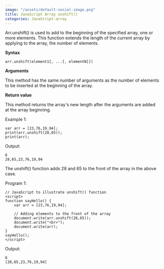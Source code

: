 ```yaml
---
image: "/assets/default-social-image.png"
title: JavaScript Array unshift()
categories: JavaScript-array
---
```


Arr.unshift() is used to add to the beginning of the specified array, one or more elements. This function extends the length of the current array by applying to the array, the number of elements.

**Syntax**

`arr.unshift(element1[, ...[, elementN]])`

**Arguments**

This method has the same number of arguments as the number of elements to be inserted at the beginning of the array.

**Return value**

This method returns the array's new length after the arguments are added at the array beginning.

Example 1:

```
var arr = [23,76,19,94];
print(arr.unshift(28,65));
print(arr);
```

Output:

```
6
28,65,23,76,19,94
```

The unshift() function adds 28 and 65 to the front of the array in the above case.

Program 1:

```
// JavaScript to illustrate unshift() function 
<script> 
function sayHello() { 
    var arr = [23,76,19,94]; 
      
    // Adding elements to the front of the array 
    document.write(arr.unshift(28,65)); 
    document.write("<br>"); 
    document.write(arr); 
} 
sayHello(); 
</script> 
```

Output:

```
6
[28,65,23,76,19,94]
```